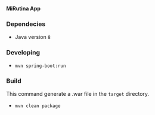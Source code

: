 #### MiRutina App

### Dependecies
- Java version `8`


### Developing
- `mvn spring-boot:run`


### Build
This command generate a .war file in the `target` directory.
- `mvn clean package`